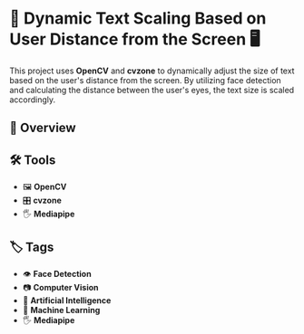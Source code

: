 # 📏 Dynamic Text Scaling Based on User Distance from the Screen 🖥️

This project uses **OpenCV** and **cvzone** to dynamically adjust the size of text based on the user's distance from the screen. By utilizing face detection and calculating the distance between the user's eyes, the text size is scaled accordingly.

## 📝 Overview

## 🛠️ Tools
- 🖼️ **OpenCV**
- 🎛️ **cvzone**
- 🖐️ **Mediapipe**

## 🏷️ Tags
- 👁️ **Face Detection**
- 📷 **Computer Vision**
- 🤖 **Artificial Intelligence**
- 🧠 **Machine Learning**
- 🖐️ **Mediapipe**
